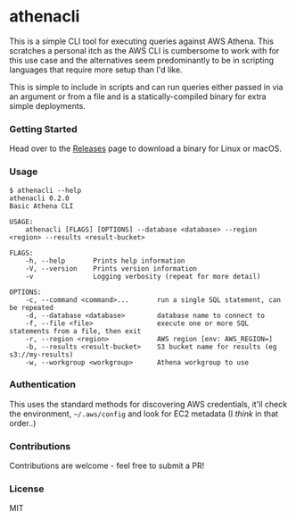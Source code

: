 # athenacli

This is a simple CLI tool for executing queries against AWS Athena. This scratches a personal itch as the AWS CLI is cumbersome to work with for this use case and the alternatives seem predominantly to be in scripting languages that require more setup than I'd like.

This is simple to include in scripts and can run queries either passed in via an argument or from a file and is a statically-compiled binary for extra simple deployments.

### Getting Started

Head over to the [Releases](https://github.com/ccakes/athenacli-rs/releases) page to download a binary for Linux or macOS.

### Usage

```
$ athenacli --help
athenacli 0.2.0
Basic Athena CLI

USAGE:
    athenacli [FLAGS] [OPTIONS] --database <database> --region <region> --results <result-bucket>

FLAGS:
    -h, --help       Prints help information
    -V, --version    Prints version information
    -v               Logging verbosity (repeat for more detail)

OPTIONS:
    -c, --command <command>...       run a single SQL statement, can be repeated
    -d, --database <database>        database name to connect to
    -f, --file <file>                execute one or more SQL statements from a file, then exit
    -r, --region <region>            AWS region [env: AWS_REGION=]
    -b, --results <result-bucket>    S3 bucket name for results (eg s3://my-results)
    -w, --workgroup <workgroup>      Athena workgroup to use
```

### Authentication

This uses the standard methods for discovering AWS credentials, it'll check the environment, `~/.aws/config` and look for EC2 metadata (I _think_ in that order..)

### Contributions

Contributions are welcome - feel free to submit a PR!

### License

MIT
